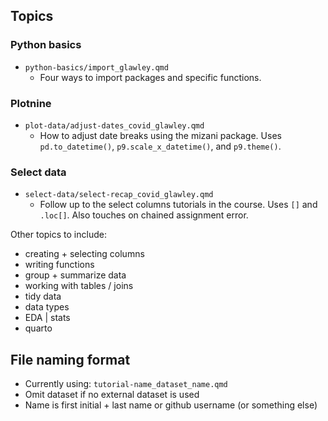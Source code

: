 ## Topics 

### Python basics
- `python-basics/import_glawley.qmd`
    - Four ways to import packages and specific functions.
  
### Plotnine
- `plot-data/adjust-dates_covid_glawley.qmd`
    - How to adjust date breaks using the mizani package. Uses `pd.to_datetime()`, `p9.scale_x_datetime()`, and `p9.theme()`. 

### Select data
- `select-data/select-recap_covid_glawley.qmd`
    - Follow up to the select columns tutorials in the course. Uses `[]` and `.loc[]`. Also touches on chained assignment error.



Other topics to include:
- creating + selecting columns
- writing functions
- group + summarize data
- working with tables / joins
- tidy data
- data types
- EDA | stats
- quarto


## File naming format
- Currently using: `tutorial-name_dataset_name.qmd`
- Omit dataset if no external dataset is used
- Name is first initial + last name or github username (or something else)
